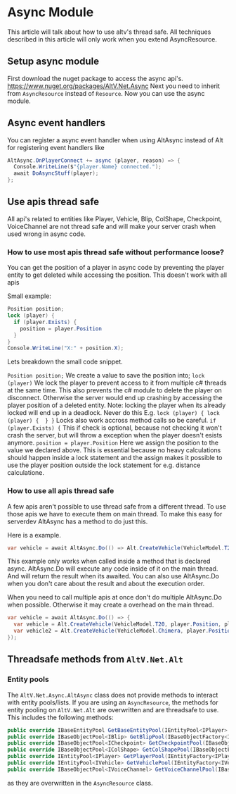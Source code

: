 # Async Module

This article will talk about how to use altv's thread safe. 
All techniques described in this article will only work when you extend AsyncResource.

## Setup async module

First download the nuget package to access the async api's. https://www.nuget.org/packages/AltV.Net.Async
Next you need to inherit from ```AsyncResource``` instead of ```Resource```. 
Now you can use the async module.

## Async event handlers

You can register a async event handler when using AltAsync instead of Alt for registering event handlers like

```cs
AltAsync.OnPlayerConnect += async (player, reason) => {
  Console.WriteLine($"{player.Name} connected.");
  await DoAsyncStuff(player);
};
```

## Use apis thread safe

All api's related to entities like Player, Vehicle, Blip, ColShape, Checkpoint, VoiceChannel are not thread safe and will make your server crash when used wrong in async code.

### How to use most apis thread safe without performance loose?

You can get the position of a player in async code by preventing the player entity to get deleted while accessing the position.
This doesn't work with all apis

Small example:

```cs
Position position;
lock (player) {
  if (player.Exists) {
    position = player.Position
  }
}
Console.WriteLine("X:" + position.X);
```

Lets breakdown the small code snippet.

```Position position;```
We create a value to save the position into;
```lock (player)```
We lock the player to prevent access to it from multiple c# threads at the same time. 
This also prevents the c# module to delete the player on disconnect. 
Otherwise the server would end up crashing by accessing the player position of a deleted entity.
Note: locking the player when its already locked will end up in a deadlock. Never do this E.g. ```lock (player) { lock (player) {  } }```
Locks also work accross method calls so be careful.
```if (player.Exists) {```
This if check is optional, because not checking it won't crash the server, but will throw a exception when the player doesn't esists anymore.
```position = player.Position```
Here we assign the position to the value we declared above. This is essential because no heavy calculations should happen inside a lock statement and the assign makes it possible to use the player position outside the lock statement for e.g. distance calculatione.

### How to use all apis thread safe

A few apis aren't possible to use thread safe from a different thread.
To use those apis we have to execute them on main thread. To make this easy for serverdev AltAsync has a method to do just this.

Here is a example.

```cs
var vehicle = await AltAsync.Do(() => Alt.CreateVehicle(VehicleModel.T20, player.Position, player.Rotation));
```

This example only works when called inside a method that is declared async.
AltAsync.Do will execute any code inside of it on the main thread. And will return the result when its awaited. You can also use AltAsync.Do when you don't care about the result and about the execution order.

When you need to call multiple apis at once don't do multiple AltAsync.Do when possible. Otherwise it may create a overhead on the main thread.

```cs
var vehicle = await AltAsync.Do(() => {
  var vehicle = Alt.CreateVehicle(VehicleModel.T20, player.Position, player.Rotation);
  var vehicle2 = Alt.CreateVehicle(VehicleModel.Chimera, player.Position, player.Rotation);
});
```

## Threadsafe methods from `AltV.Net.Alt`

### Entity pools

The `AltV.Net.Async.AltAsync` class does not provide methods to interact with entity pools/lists. If you are using an `AsyncResource`, the methods for entity pooling on `AltV.Net.Alt` are overwritten and are threadsafe to use. This includes the following methods:

```csharp
public override IBaseEntityPool GetBaseEntityPool(IEntityPool<IPlayer> playerPool, IEntityPool<IVehicle> vehiclePool);
public override IBaseObjectPool<IBlip> GetBlipPool(IBaseObjectFactory<IBlip> blipFactory);
public override IBaseObjectPool<ICheckpoint> GetCheckpointPool(IBaseObjectFactory<ICheckpoint> checkpointFactory);
public override IBaseObjectPool<IColShape> GetColShapePool(IBaseObjectFactory<IColShape> colShapeFactory);
public override IEntityPool<IPlayer> GetPlayerPool(IEntityFactory<IPlayer> playerFactory);
public override IEntityPool<IVehicle> GetVehiclePool(IEntityFactory<IVehicle> vehicleFactory);
public override IBaseObjectPool<IVoiceChannel> GetVoiceChannelPool(IBaseObjectFactory<IVoiceChannel> voiceChannelFactory);
```

as they are overwritten in the `AsyncResource` class.
